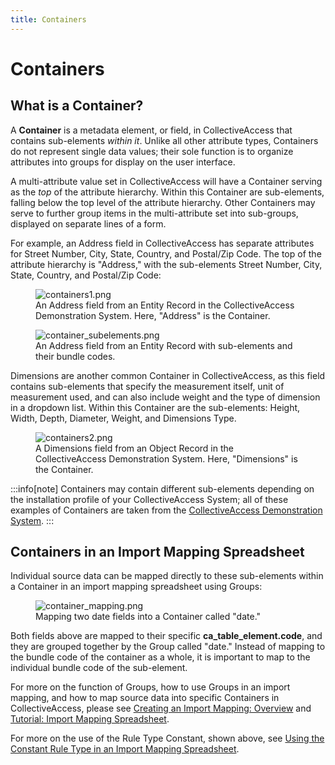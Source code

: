 ```yaml
---
title: Containers
---
```

# Containers

## What is a Container?

A **Container** is a metadata element, or field, in CollectiveAccess
that contains sub-elements *within it*. Unlike all other attribute
types, Containers do not represent single data values; their sole
function is to organize attributes into groups for display on the user
interface.

A multi-attribute value set in CollectiveAccess will have a Container
serving as the *top* of the attribute hierarchy. Within this Container
are sub-elements, falling below the top level of the attribute
hierarchy. Other Containers may serve to further group items in the
multi-attribute set into sub-groups, displayed on separate lines of a
form.

For example, an Address field in CollectiveAccess has separate
attributes for Street Number, City, State, Country, and Postal/Zip Code.
The top of the attribute hierarchy is "Address," with the sub-elements
Street Number, City, State, Country, and Postal/Zip Code:

<figure class="align-center">
<img src="/providence/img/containers1.png" alt="containers1.png" />
<figcaption>An Address field from an Entity Record in the
CollectiveAccess Demonstration System. Here, "Address" is the
Container.</figcaption>
</figure>

<figure class="align-center">
<img src="/providence/img/container_subelements.png" alt="container_subelements.png" />
<figcaption>An Address field from an Entity Record with sub-elements and
their bundle codes.</figcaption>
</figure>

Dimensions are another common Container in CollectiveAccess, as this
field contains sub-elements that specify the measurement itself, unit of
measurement used, and can also include weight and the type of dimension
in a dropdown list. Within this Container are the sub-elements: Height,
Width, Depth, Diameter, Weight, and Dimensions Type.

<figure class="align-center">
<img src="containers2.png" alt="containers2.png" />
<figcaption>A Dimensions field from an Object Record in the
CollectiveAccess Demonstration System. Here, "Dimensions" is the
Container.</figcaption>
</figure>

:::info[note]
Containers may contain different sub-elements depending on the
installation profile of your CollectiveAccess System; all of these
examples of Containers are taken from the [CollectiveAccess
Demonstration System](https://demo.collectiveaccess.org/).
:::

## Containers in an Import Mapping Spreadsheet

Individual source data can be mapped directly to these sub-elements
within a Container in an import mapping spreadsheet using Groups:

<figure class="align-center">
<img src="/providence/img/container_mapping.png" alt="container_mapping.png" />
<figcaption>Mapping two date fields into a Container called
"date."</figcaption>
</figure>

Both fields above are mapped to their specific
**ca_table_element.code**, and they are grouped together by the Group
called \"date.\" Instead of mapping to the bundle code of the container
as a whole, it is important to map to the individual bundle code of the
sub-element.

For more on the function of Groups, how to use Groups in an import
mapping, and how to map source data into specific Containers in
CollectiveAccess, please see [Creating an Import Mapping:
Overview](c_creating_mapping)
and [Tutorial: Import Mapping
Spreadsheet](c_import_column_overview).

For more on the use of the Rule Type Constant, shown above, see [Using
the Constant Rule Type in an Import Mapping
Spreadsheet](/providence/user/import/import_ref_constant_rule.html#import-import-ref-constant-rule).
